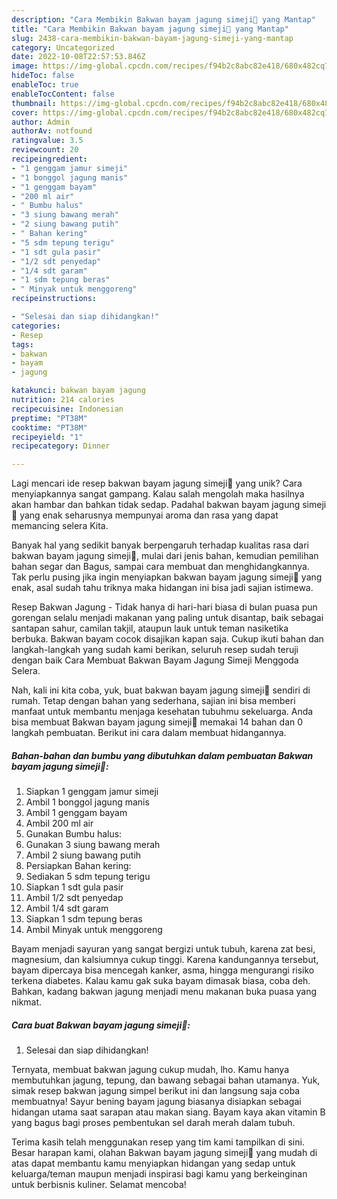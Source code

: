 ```yaml
---
description: "Cara Membikin Bakwan bayam jagung simeji🌽 yang Mantap"
title: "Cara Membikin Bakwan bayam jagung simeji🌽 yang Mantap"
slug: 2438-cara-membikin-bakwan-bayam-jagung-simeji-yang-mantap
category: Uncategorized
date: 2022-10-08T22:57:53.846Z
image: https://img-global.cpcdn.com/recipes/f94b2c8abc82e418/680x482cq70/bakwan-bayam-jagung-simeji-foto-resep-utama.jpg
hideToc: false
enableToc: true
enableTocContent: false
thumbnail: https://img-global.cpcdn.com/recipes/f94b2c8abc82e418/680x482cq70/bakwan-bayam-jagung-simeji-foto-resep-utama.jpg
cover: https://img-global.cpcdn.com/recipes/f94b2c8abc82e418/680x482cq70/bakwan-bayam-jagung-simeji-foto-resep-utama.jpg
author: Admin
authorAv: notfound
ratingvalue: 3.5
reviewcount: 20
recipeingredient:
- "1 genggam jamur simeji"
- "1 bonggol jagung manis"
- "1 genggam bayam"
- "200 ml air"
- " Bumbu halus"
- "3 siung bawang merah"
- "2 siung bawang putih"
- " Bahan kering"
- "5 sdm tepung terigu"
- "1 sdt gula pasir"
- "1/2 sdt penyedap"
- "1/4 sdt garam"
- "1 sdm tepung beras"
- " Minyak untuk menggoreng"
recipeinstructions:

- "Selesai dan siap dihidangkan!"
categories:
- Resep
tags:
- bakwan
- bayam
- jagung

katakunci: bakwan bayam jagung 
nutrition: 214 calories
recipecuisine: Indonesian
preptime: "PT38M"
cooktime: "PT38M"
recipeyield: "1"
recipecategory: Dinner

---
```





Lagi mencari ide resep bakwan bayam jagung simeji🌽 yang unik? Cara menyiapkannya sangat gampang. Kalau salah mengolah maka hasilnya akan hambar dan bahkan tidak sedap. Padahal bakwan bayam jagung simeji🌽 yang enak seharusnya mempunyai aroma dan rasa yang dapat memancing selera Kita.





Banyak hal yang sedikit banyak berpengaruh terhadap kualitas rasa dari bakwan bayam jagung simeji🌽, mulai dari jenis bahan, kemudian pemilihan bahan segar dan Bagus, sampai cara membuat dan menghidangkannya. Tak perlu pusing jika ingin menyiapkan bakwan bayam jagung simeji🌽 yang enak,      asal sudah tahu triknya maka hidangan ini bisa jadi sajian istimewa.














Resep Bakwan Jagung - Tidak hanya di hari-hari biasa di bulan puasa pun gorengan selalu menjadi makanan yang paling untuk disantap, baik sebagai santapan sahur, camilan takjil, ataupun lauk untuk teman nasiketika berbuka. Bakwan bayam cocok disajikan kapan saja. Cukup ikuti bahan dan langkah-langkah yang sudah kami berikan, seluruh resep sudah teruji dengan baik Cara Membuat Bakwan Bayam Jagung Simeji Menggoda Selera.






Nah, kali ini kita coba, yuk, buat bakwan bayam jagung simeji🌽 sendiri di rumah. Tetap dengan bahan yang sederhana, sajian ini bisa memberi manfaat untuk membantu menjaga kesehatan tubuhmu sekeluarga. Anda bisa membuat Bakwan bayam jagung simeji🌽 memakai 14 bahan dan 0 langkah pembuatan. Berikut ini cara dalam membuat hidangannya.

<!--inarticleads1-->

##### Bahan-bahan dan bumbu yang dibutuhkan dalam pembuatan Bakwan bayam jagung simeji🌽:

1. Siapkan 1 genggam jamur simeji
1. Ambil 1 bonggol jagung manis
1. Ambil 1 genggam bayam
1. Ambil 200 ml air
1. Gunakan  Bumbu halus:
1. Gunakan 3 siung bawang merah
1. Ambil 2 siung bawang putih
1. Persiapkan  Bahan kering:
1. Sediakan 5 sdm tepung terigu
1. Siapkan 1 sdt gula pasir
1. Ambil 1/2 sdt penyedap
1. Ambil 1/4 sdt garam
1. Siapkan 1 sdm tepung beras
1. Ambil  Minyak untuk menggoreng


Bayam menjadi sayuran yang sangat bergizi untuk tubuh, karena zat besi, magnesium, dan kalsiumnya cukup tinggi. Karena kandungannya tersebut, bayam dipercaya bisa mencegah kanker, asma, hingga mengurangi risiko terkena diabetes. Kalau kamu gak suka bayam dimasak biasa, coba deh. Bahkan, kadang bakwan jagung menjadi menu makanan buka puasa yang nikmat. 

<!--inarticleads2-->

##### Cara buat Bakwan bayam jagung simeji🌽:


1. Selesai dan siap dihidangkan!

Ternyata, membuat bakwan jagung cukup mudah, lho. Kamu hanya membutuhkan jagung, tepung, dan bawang sebagai bahan utamanya. Yuk, simak resep bakwan jagung simpel berikut ini dan langsung saja coba membuatnya! Sayur bening bayam jagung biasanya disiapkan sebagai hidangan utama saat sarapan atau makan siang. Bayam kaya akan vitamin B yang bagus bagi proses pembentukan sel darah merah dalam tubuh. 

Terima kasih telah menggunakan resep yang tim kami tampilkan di sini. Besar harapan kami, olahan Bakwan bayam jagung simeji🌽 yang mudah di atas dapat membantu kamu menyiapkan hidangan yang sedap untuk keluarga/teman maupun menjadi inspirasi bagi kamu yang berkeinginan untuk berbisnis kuliner. Selamat mencoba!

